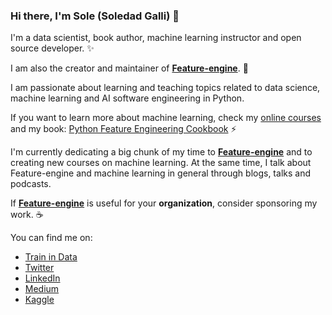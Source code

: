 ### Hi there, I'm Sole (Soledad Galli) 👋

I'm a data scientist, book author, machine learning instructor and open source developer. ✨

I am also the creator and maintainer of [**Feature-engine**](https://github.com/feature-engine/feature_engine). 🚀

I am passionate about learning and teaching topics related to data science, machine learning and AI software engineering in Python. 

If you want to learn more about machine learning, check my [online courses](https://www.courses.trainindata.com/) and my book: [Python Feature Engineering Cookbook]( https://packt.link/python)  ⚡

I'm currently dedicating a big chunk of my time to [**Feature-engine**](https://github.com/feature-engine/feature_engine) and to creating new courses on machine learning. At the same time, I talk about Feature-engine and machine learning in general through blogs, talks and podcasts. 

If [**Feature-engine**](https://github.com/feature-engine/feature_engine) is useful for your **organization**, consider sponsoring my work. ☕

You can find me on:

* [Train in Data](https://www.trainindata.com/)
* [Twitter](https://twitter.com/Soledad_Galli)
* [LinkedIn](https://de.linkedin.com/in/soledad-galli)
* [Medium](https://trainindata.medium.com/)
* [Kaggle](https://www.kaggle.com/solegalli)
